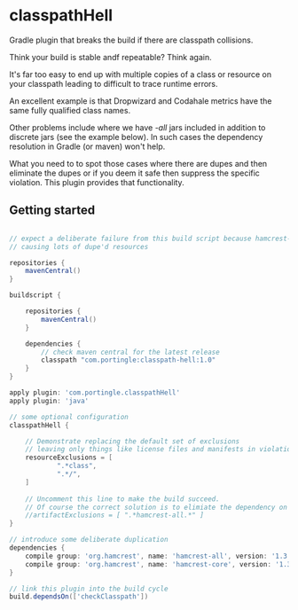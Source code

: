 # classpathHell

Gradle plugin that breaks the build if there are classpath collisions.

Think your build is stable andf repeatable? Think again.

It's far too easy to end up with multiple copies of a class or resource on your classpath leading to difficult to trace runtime errors. 

An excellent example is that Dropwizard and Codahale metrics have the same fully qualified class names.

Other problems include where we have _-all_ jars included in addition to discrete jars (see the example below). In such cases the dependency resolution in Gradle (or maven) won't help.

What you need to to spot those cases where there are dupes and then eliminate the dupes or if you deem it safe then suppress the specific violation. This plugin provides that functionality.

## Getting started

```gradle

// expect a deliberate failure from this build script because hamcrest-all contains hamcrest-core
// causing lots of dupe'd resources

repositories {
    mavenCentral()
}

buildscript {

    repositories {
        mavenCentral()
    }

    dependencies {
        // check maven central for the latest release
        classpath "com.portingle:classpath-hell:1.0"
    }
}

apply plugin: 'com.portingle.classpathHell'
apply plugin: 'java'

// some optional configuration
classpathHell {

    // Demonstrate replacing the default set of exclusions
    // leaving only things like license files and manifests in violation
    resourceExclusions = [
            ".*class",
            ".*/",
    ]
    
    // Uncomment this line to make the build succeed.
    // Of course the correct solution is to elimiate the dependency on the hamcrest-all jar
    //artifactExclusions = [ ".*hamcrest-all.*" ]
}

// introduce some deliberate duplication
dependencies {
    compile group: 'org.hamcrest', name: 'hamcrest-all', version: '1.3'
    compile group: 'org.hamcrest', name: 'hamcrest-core', version: '1.3'
}

// link this plugin into the build cycle
build.dependsOn(['checkClasspath'])

```
